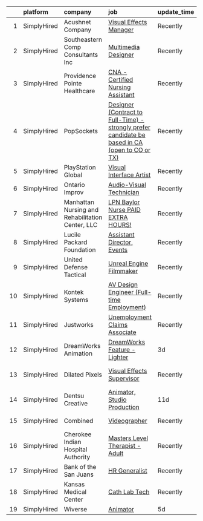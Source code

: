 

|    | platform    | company                                          | job                                                                                                                                                                                                       | update_time   | location        |
|---:|:------------|:-------------------------------------------------|:----------------------------------------------------------------------------------------------------------------------------------------------------------------------------------------------------------|:--------------|:----------------|
|  1 | SimplyHired | Acushnet Company                                 | [Visual Effects Manager](https://www.simplyhired.com/job/CuABau9b_msg9dMhS1-8HJDFCUvMom7UXnkcnC1IBkhC-rO3cuhcpg?q=visual+effects)                                                                         | Recently      | Carlsbad, CA    |
|  2 | SimplyHired | Southeastern Comp Consultants Inc                | [Multimedia Designer](https://www.simplyhired.com/job/bVdBfAnYDOIqtPis7CHEhCkxkj8hm5Hm2d7WBI2K83qiLs7qP-SbXA?q=visual+effects)                                                                            | Recently      | Austin, TX      |
|  3 | SimplyHired | Providence Pointe Healthcare                     | [CNA - Certified Nursing Assistant](https://www.simplyhired.com/job/EqGC1R5DdiXfoG9oDKW8_Qv9vMzQEjKCdfNmGeSRf_7SaRcho8espQ?q=visual+effects)                                                              | Recently      | Paducah, KY     |
|  4 | SimplyHired | PopSockets                                       | [Designer (Contract to Full-Time) - strongly prefer candidate be based in CA (open to CO or TX)](https://www.simplyhired.com/job/7r-wRyriPCX4d21weJ4SMMNughExVRE-_zku1grzzsIUArco5bUkhQ?q=visual+effects) | Recently      | Los Angeles, CA |
|  5 | SimplyHired | PlayStation Global                               | [Visual Interface Artist](https://www.simplyhired.com/job/db8GRDPAexQNk0SjkgxDZHn84RGVl7l3Ri2rO3cfeUR8BEr-YEMK6w?q=visual+effects)                                                                        | Recently      | San Diego, CA   |
|  6 | SimplyHired | Ontario Improv                                   | [Audio-Visual Technician](https://www.simplyhired.com/job/cpjoLy1fN377SIJdk-h4Kd_O0QR3qFMLmUwPF1B1DnKXHl0HY718_g?q=visual+effects)                                                                        | Recently      | Ontario, CA     |
|  7 | SimplyHired | Manhattan Nursing and Rehabilitation Center, LLC | [LPN Baylor Nurse PAID EXTRA HOURS!](https://www.simplyhired.com/job/QXcGrlRRUcP9wElUJNDguhI9h5wbvc2lhqTXUm-DmxlQjxywr51VbA?q=visual+effects)                                                             | Recently      | Jackson, MS     |
|  8 | SimplyHired | Lucile Packard Foundation                        | [Assistant Director, Events](https://www.simplyhired.com/job/J_SQGH62TVqy30ZkhAxWRRxZ67RW8S2PiT310IoUCGGGnleL2UXj-A?q=visual+effects)                                                                     | Recently      | Palo Alto, CA   |
|  9 | SimplyHired | United Defense Tactical                          | [Unreal Engine Filmmaker](https://www.simplyhired.com/job/R58iCKvoojKuRUykyKMFDSVUZlMSl7LdOMXTSTdocxx6lBOmNf_8Bg?q=visual+effects)                                                                        | Recently      | Costa Mesa, CA  |
| 10 | SimplyHired | Kontek Systems                                   | [AV Design Engineer (Full-time Employment)](https://www.simplyhired.com/job/0vonORRrQ8F_-OnaP7FruNFTpTHWqsYacgBsioJq-IiAPbYZ2PXX0Q?q=visual+effects)                                                      | Recently      | Durham, NC      |
| 11 | SimplyHired | Justworks                                        | [Unemployment Claims Associate](https://www.simplyhired.com/job/4rgcz_ZD8u3sW0HxidRDx8T3NcUnwL9lVESTgzh--ebQjuiewwDQ7g?q=visual+effects)                                                                  | Recently      | Tampa, FL       |
| 12 | SimplyHired | DreamWorks Animation                             | [DreamWorks Feature - Lighter](https://www.simplyhired.com/job/lp5p-ElskISv4cSkmTBqBu8tWb2ROfGFgX3ACQ6MvUsZQNV2oMxtqA?q=visual+effects)                                                                   | 3d            | Glendale, CA    |
| 13 | SimplyHired | Dilated Pixels                                   | [Visual Effects Supervisor](https://www.simplyhired.com/job/Dc4qrnmLS_4JBTddbuj6vHrTjFSI1TsjhOPQACH4x3QW5uQcx7e1pA?q=visual+effects)                                                                      | Recently      | Los Angeles, CA |
| 14 | SimplyHired | Dentsu Creative                                  | [Animator, Studio Production](https://www.simplyhired.com/job/TnjDHx_2FFFhWMEhHk0cYFyj4YuxhOVF476Jg-rl_jeMpLSI7uWW3Q?q=visual+effects)                                                                    | 11d           | Chicago, IL     |
| 15 | SimplyHired | Combined                                         | [Videographer](https://www.simplyhired.com/job/ZGb2WsgyazxD_zleek9BWtBPV03dZVqFEbgP8fpxt2xNf4OMOfaDqg?q=visual+effects)                                                                                   | Recently      | Diamond Bar, CA |
| 16 | SimplyHired | Cherokee Indian Hospital Authority               | [Masters Level Therapist - Adult](https://www.simplyhired.com/job/Zb1f9ndDfCV9DwGpRQtBDaD502p99LL1Fuxm0qJ1PxK8iNIQhLI8UA?q=visual+effects)                                                                | Recently      | Cherokee, NC    |
| 17 | SimplyHired | Bank of the San Juans                            | [HR Generalist](https://www.simplyhired.com/job/h3Tplm1mJ5kocbjNCKAUEkw-a_T8vm4982_e20nd78zrtt0N_uVA-g?q=visual+effects)                                                                                  | Recently      | Pueblo West, CO |
| 18 | SimplyHired | Kansas Medical Center                            | [Cath Lab Tech](https://www.simplyhired.com/job/mjq_8GEv8nNc64b0K6ePPa4ahh_2QKFxTjc6m_1Soz68pgIDQx768g?q=visual+effects)                                                                                  | Recently      | Andover, KS     |
| 19 | SimplyHired | Wiverse                                          | [Animator](https://www.simplyhired.com/job/YkEDeRh-1oC1Aw-oDUKsjhMLVQKl6TgAsi5bRcc6zKwePsvA9KOpnw?q=visual+effects)                                                                                       | 5d            | Remote          |